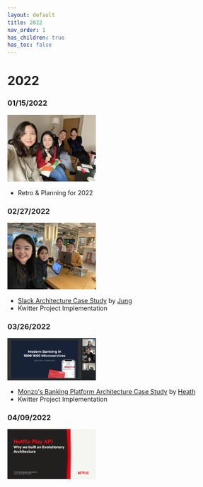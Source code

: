 ```yaml
---
layout: default
title: 2022
nav_order: 1
has_children: true
has_toc: false
---
```


# 2022

### 01/15/2022

<img src="https://raw.githubusercontent.com/londonkoders/londonkoders.github.io/main/2022/session-photos/session-20220115.png" width="200px"/>

- Retro & Planning for 2022

### 02/27/2022

<img src="https://raw.githubusercontent.com/londonkoders/londonkoders.github.io/main/2022/session-photos/session-20220227.png" width="200px"/>

- [Slack Architecture Case Study](case-study/slack/slack.md) by [Jung](https://github.com/junglee1101)
- Kwitter Project Implementation

### 03/26/2022

<img src="https://raw.githubusercontent.com/londonkoders/londonkoders.github.io/main/2022/session-photos/session-20220326.png" width="200px"/>

- [Monzo's Banking Platform Architecture Case Study](case-study/monzo/monzo.md) by [Heath](https://github.com/heathryu)
- Kwitter Project Implementation

### 04/09/2022

<img src="https://raw.githubusercontent.com/londonkoders/londonkoders.github.io/main/2022/session-photos/session-20220409.png" width="200px"/>
